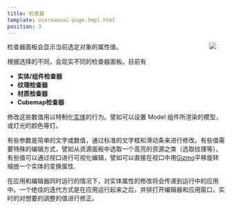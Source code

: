 ```yaml
---
title: 检查器
template: usermanual-page.tmpl.html
position: 3
---
```


<img src="/images/user-manual/inspector.jpg" style="float: right; padding: 20px; padding-top: 0px;"></img>

检查器面板会显示当前选定对象的属性值。

根据选择的不同，会现实不同的检查器面板。目前有
* **实体/组件检查器**
* **纹理检查器**
* **材质检查器**
* **Cubemap检查器**

修改这些数值用以特制化[实体][2]的行为。譬如可以设置 Model 组件所渲染的模型，或灯光的颜色等灯。

有些参数是简单的文字或数值，通过标准的文字框和滑动条来进行修改。有些值需要特殊的编辑方式，譬如从资源面板中选取一个高亮的资源之类（选取纹理等）。有些值可以通过视口进行可视化编辑，譬如可以直接在视口中用[Gizmo][3]平移旋转缩放一个实体的变换属性.

在应用和编辑器同时运行的情况下，对实体属性的修改将会传递到运行中的应用中。一个绝佳的迭代方式是在应用运行起来之后，并排打开编辑器和应用窗口，实时的对想要的调整的值进行修正。

[3]: /user-manual/glossary#gizmo
[2]: /user-manual/glossary#entity
[1]: /images/user-manual/inspector.jpg "Edit attributes until you can edit no more"

